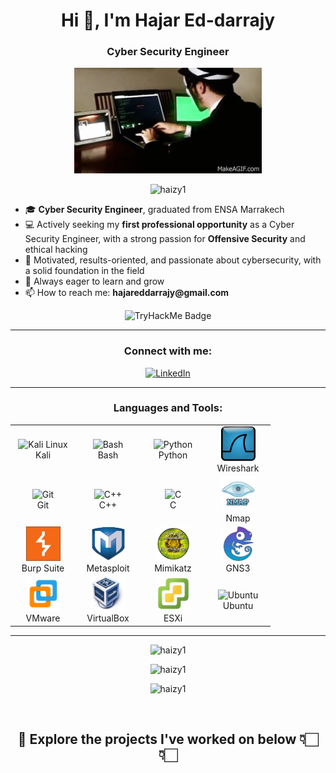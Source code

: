 <h1 align="center">Hi 👋, I'm Hajar Ed-darrajy</h1>
<h3 align="center">Cyber Security Engineer</h3>

<div align="center">
  <img src="78wn.gif" alt="Animated GIF" width="300" style="position: relative;" />
</div>

<p align="center">
  <img src="https://komarev.com/ghpvc/?username=haizy1&label=Profile%20views&color=0e75b6&style=flat" alt="haizy1" />
</p>

<ul align="left">
  <li>🎓 <b>Cyber Security Engineer</b>, graduated from ENSA Marrakech</li>
  <li>💻 Actively seeking my <b>first professional opportunity</b> as a Cyber Security Engineer, with a strong passion for <b>Offensive Security</b> and ethical hacking</li>
  <li>🌟 Motivated, results-oriented, and passionate about cybersecurity, with a solid foundation in the field</li>
  <li>🌱 Always eager to learn and grow</li>
  <li>📫 How to reach me: <b>hajareddarrajy@gmail.com</b></li>
</ul>

<div align="center">
  <img src="https://tryhackme-badges.s3.amazonaws.com/H.Dr.png" alt="TryHackMe Badge" />
</div>

---

<h3 align="center">Connect with me:</h3>
<p align="center">
  <a href="https://linkedin.com/in/hajar-ed-darrajy-528382263" target="_blank">
    <img src="https://raw.githubusercontent.com/rahuldkjain/github-profile-readme-generator/master/src/images/icons/Social/linked-in-alt.svg" alt="LinkedIn" height="30" width="40" />
  </a>
</p>

---

<h3 align="center">Languages and Tools:</h3>

<table align="center">
  <tr>
    <td align="center" width="90">
      <img src="https://skillicons.dev/icons?i=kali" width="55" height="55" alt="Kali Linux"/><br>Kali
    </td>
    <td align="center" width="90">
      <img src="https://skillicons.dev/icons?i=bash" width="55" height="55" alt="Bash"/><br>Bash
    </td>
    <td align="center" width="90">
      <img src="https://techstack-generator.vercel.app/python-icon.svg" width="55" height="55" alt="Python"/><br>Python
    </td>
    <td align="center" width="90">
      <img src="img/Wireshark_icon.svg.png" width="55" height="55" alt="Wireshark"/><br>Wireshark
    </td>
  </tr>

  <tr>
    <td align="center" width="90">
      <img src="https://skillicons.dev/icons?i=git" width="55" height="55" alt="Git"/><br>Git
    </td>
    <td align="center" width="90">
      <img src="https://techstack-generator.vercel.app/cpp-icon.svg" width="55" height="55" alt="C++"/><br>C++
    </td>
    <td align="center" width="90">
      <img src="https://skillicons.dev/icons?i=c" width="55" height="55" alt="C"/><br>C
    </td>
    <td align="center" width="90">
      <img src="img/nmap.png" width="55" height="55" alt="Nmap"/><br>Nmap
    </td>
  </tr>

  <tr>
    <td align="center" width="90">
      <img src="img/burp-suite-icon.jpg" width="55" height="55" alt="Burp Suite"/><br>Burp Suite
    </td>
    <td align="center" width="90">
      <img src="img/metasploit.webp" width="55" height="55" alt="Metasploit"/><br>Metasploit
    </td>
    <td align="center" width="90">
      <img src="img/mimikatz_sticker.png" width="55" height="55" alt="Mimikatz"/><br>Mimikatz
    </td>
    <td align="center" width="90">
      <img src="img/gns3.png" width="55" height="55" alt="GNS3"/><br>GNS3
    </td>
  </tr>

  <tr>
    <td align="center" width="90">
      <img src="img/vmware.png" width="55" height="55" alt="VMware"/><br>VMware
    </td>
    <td align="center" width="90">
      <img src="img/Virtualbox_logo.png" width="55" height="55" alt="VirtualBox"/><br>VirtualBox
    </td>
    <td align="center" width="90">
      <img src="img/esxi-logo.png" width="55" height="55" alt="VMware ESXi"/><br>ESXi
    </td>
    <td align="center" width="90">
      <img src="https://skillicons.dev/icons?i=ubuntu" width="55" height="55" alt="Ubuntu"/><br>Ubuntu
    </td>
  </tr>
</table>

---

<p align="center">
  <img src="https://github-readme-stats.vercel.app/api/top-langs?username=haizy1&show_icons=true&locale=en&layout=compact" alt="haizy1" />
</p>

<p align="center">
  <img src="https://github-readme-stats.vercel.app/api?username=haizy1&show_icons=true&locale=en" alt="haizy1" />
</p>

<p align="center">
  <img src="https://github-readme-streak-stats.herokuapp.com/?user=haizy1" alt="haizy1" />
</p>

<br>

<h2 align="center">🚀 Explore the projects I've worked on below 👇🏻👇🏻</h2>
